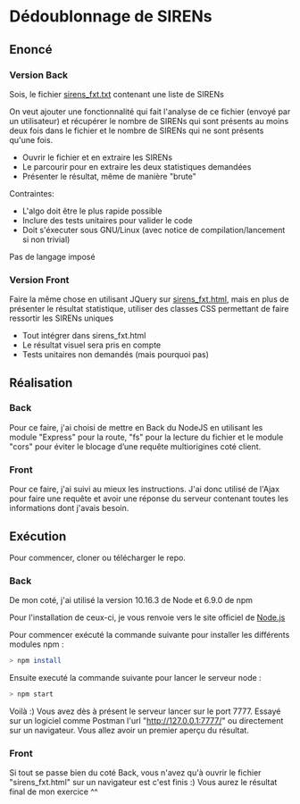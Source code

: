 # Dédoublonnage de SIRENs

## Enoncé

### Version Back

Sois, le fichier [sirens_fxt.txt](http://corporama.com/carabistouilles/sirens_fxt.txt) contenant une liste de SIRENs

On veut ajouter une fonctionnalité qui fait l'analyse de ce fichier (envoyé par un utilisateur) et récupérer le nombre de SIRENs qui sont présents au moins deux fois dans le fichier et le nombre de SIRENs qui ne sont présents qu'une fois.

 - Ouvrir le fichier et en extraire les SIRENs
 - Le parcourir pour en extraire les deux statistiques demandées
 - Présenter le résultat, même de manière "brute"

Contraintes:

 - L'algo doit être le plus rapide possible
 - Inclure des tests unitaires pour valider le code
 - Doit s'éxecuter sous GNU/Linux (avec notice de compilation/lancement si non trivial)

Pas de langage imposé

### Version Front

Faire la même chose en utilisant JQuery sur [sirens_fxt.html](http://corporama.com/carabistouilles/sirens_fxt.html), mais en plus de présenter le résultat statistique, utiliser des classes CSS permettant de faire ressortir les SIRENs uniques

 - Tout intégrer dans sirens_fxt.html
 - Le résultat visuel sera pris en compte
 - Tests unitaires non demandés (mais pourquoi pas)

## Réalisation

### Back 

Pour ce faire, j'ai choisi de mettre en Back du NodeJS en utilisant les module "Express" pour la route, "fs" pour la lecture du fichier et le module "cors" pour éviter le blocage d’une requête multiorigines coté client.

### Front

Pour ce faire, j'ai suivi au mieux les instructions. J'ai donc utilisé de l'Ajax pour faire une requête et avoir une réponse du serveur contenant toutes les informations dont j'avais besoin.

## Exécution

Pour commencer, cloner ou télécharger le repo.

### Back

De mon coté, j'ai utilisé la version 10.16.3 de Node et 6.9.0 de npm

Pour l'installation de ceux-ci, je vous renvoie vers le site officiel de [Node.js](https://nodejs.org/en/)

Pour commencer exécuté la commande suivante pour installer les différents modules npm :

```Bash
> npm install
```

Ensuite executé la commande suivante pour lancer le serveur node :

```Bash
> npm start
````

Voilà :) Vous avez dès à présent le serveur lancer sur le port 7777. Essayé sur un logiciel comme Postman l\'url "http://127.0.0.1:7777/" ou directement sur un navigateur. Vous allez avoir un premier aperçu du résultat.

### Front

Si tout se passe bien du coté Back, vous n'avez qu'à ouvrir le fichier "sirens_fxt.html" sur un navigateur est c'est finis :) Vous aurez le résultat final de mon exercice ^^